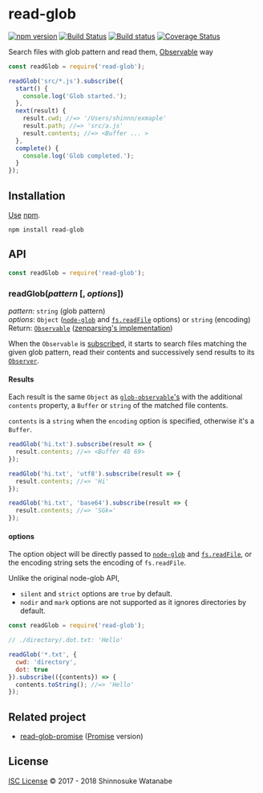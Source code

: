 # read-glob

[![npm version](https://img.shields.io/npm/v/read-glob.svg)](https://www.npmjs.com/package/read-glob)
[![Build Status](https://travis-ci.org/shinnn/node-read-glob.svg?branch=master)](https://travis-ci.org/shinnn/node-read-glob)
[![Build status](https://ci.appveyor.com/api/projects/status/9cf2k7pkog7ax2fs/branch/master?svg=true)](https://ci.appveyor.com/project/ShinnosukeWatanabe/node-read-glob/branch/master)
[![Coverage Status](https://img.shields.io/coveralls/shinnn/node-read-glob.svg)](https://coveralls.io/github/shinnn/node-read-glob)

Search files with glob pattern and read them, [Observable](https://github.com/tc39/proposal-observable) way

```javascript
const readGlob = require('read-glob');

readGlob('src/*.js').subscribe({
  start() {
    console.log('Glob started.');
  },
  next(result) {
    result.cwd; //=> '/Users/shinnn/exmaple'
    result.path; //=> 'src/a.js'
    result.contents; //=> <Buffer ... >
  },
  complete() {
    console.log('Glob completed.');
  }
});
```

## Installation

[Use](https://docs.npmjs.com/cli/install) [npm](https://docs.npmjs.com/getting-started/what-is-npm).

```
npm install read-glob
```

## API

```javascript
const readGlob = require('read-glob');
```

### readGlob(*pattern* [, *options*])

*pattern*: `string` (glob pattern)  
*options*: `Object` ([`node-glob`] and [`fs.readFile`] options) or `string` (encoding)  
Return: [`Observable`](https://github.com/tc39/proposal-observable#observable) ([zenparsing's implementation](https://github.com/zenparsing/zen-observable))

When the `Observable` is [subscribe](https://tc39.github.io/proposal-observable/#observable-prototype-subscribe)d, it starts to search files matching the given glob pattern, read their contents and successively send results to its [`Observer`](https://github.com/tc39/proposal-observable#observer).

#### Results

Each result is the same `Object` as [`glob-observable`'s](https://github.com/shinnn/glob-observable#match-result) with the additional `contents` property, a `Buffer` or `string` of the matched file contents.

`contents` is a `string` when the `encoding` option is specified, otherwise it's a `Buffer`.

```javascript
readGlob('hi.txt').subscribe(result => {
  result.contents; //=> <Buffer 48 69>
});

readGlob('hi.txt', 'utf8').subscribe(result => {
  result.contents; //=> 'Hi'
});

readGlob('hi.txt', 'base64').subscribe(result => {
  result.contents; //=> 'SGk='
});
```

#### options

The option object will be directly passed to [`node-glob`] and [`fs.readFile`], or the encoding string sets the encoding of `fs.readFile`.

Unlike the original node-glob API,

* `silent` and `strict` options are `true` by default.
* `nodir` and `mark` options are not supported as it ignores directories by default.

```javascript
const readGlob = require('read-glob');

// ./directory/.dot.txt: 'Hello'

readGlob('*.txt', {
  cwd: 'directory',
  dot: true
}).subscribe(({contents}) => {
  contents.toString(); //=> 'Hello'
});
```

## Related project

* [read-glob-promise](https://github.com/shinnn/read-glob-promise) ([Promise](https://promisesaplus.com/) version)

## License

[ISC License](./LICENSE) © 2017 - 2018 Shinnosuke Watanabe

[`fs.readFile`]: https://nodejs.org/api/fs.html#fs_fs_readfile_path_options_callback
[`node-glob`]: https://github.com/isaacs/node-glob#options
